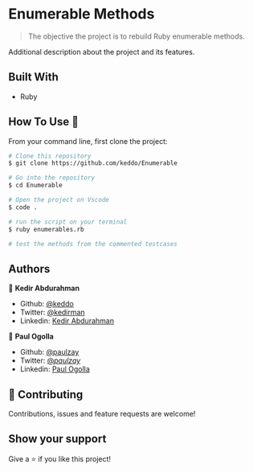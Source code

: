# Enumerable Methods

> The objective the project is to rebuild Ruby enumerable methods.

Additional description about the project and its features.

## Built With

- Ruby

## How To Use 🔧

From your command line, first clone the project:

```bash
# Clone this repository
$ git clone https://github.com/keddo/Enumerable

# Go into the repository
$ cd Enumerable

# Open the project on Vscode
$ code .

# run the script on your terminal
$ ruby enumerables.rb

# test the methods from the commented testcases
```

## Authors

👤 **Kedir Abdurahman**

- Github: [@keddo](https://github.com/keddo)
- Twitter: [@kedirman](https://twitter.com/kedirman)
- Linkedin: [Kedir Abdurahman](https://linkedin.com/in/kedirabdurahman/)

👤 **Paul Ogolla**

- Github: [@paulzay](https://github.com/paulzay)
- Twitter: [@_paulzay_](https://twitter.com/_paulzay_)
- Linkedin: [Paul Ogolla](https://linkedin.com/in/paulogolla)

## 🤝 Contributing

Contributions, issues and feature requests are welcome!

## Show your support

Give a ⭐️ if you like this project!

```

```
